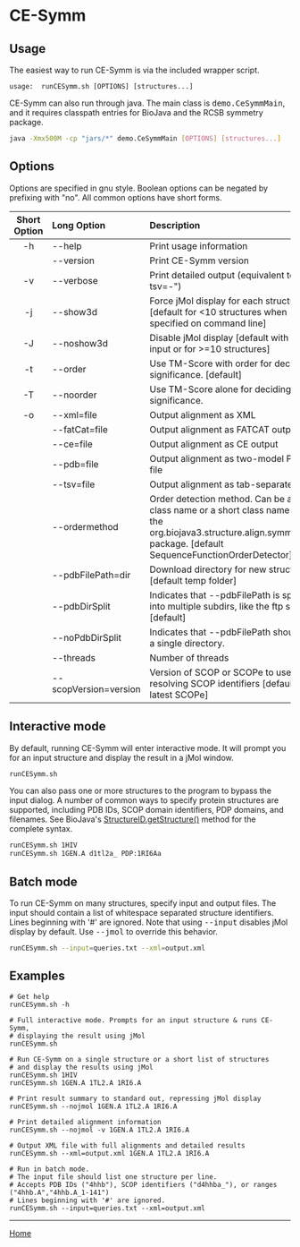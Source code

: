 CE-Symm
=======

Usage
-----

The easiest way to run CE-Symm is via the included wrapper script.

```
usage:  runCESymm.sh [OPTIONS] [structures...]
```

CE-Symm can also run through java. The main class is <tt>demo.CeSymmMain</tt>, and it requires classpath entries for BioJava and the RCSB symmetry package.

```bash
java -Xmx500M -cp "jars/*" demo.CeSymmMain [OPTIONS] [structures...]
```

Options
-------

Options are specified in gnu style. Boolean options can be negated by prefixing with "no".
All common options have short forms.

Short Option | Long Option | Description
:----------: | :---------- | :----------
-h  | --help            | Print usage information
    | --version         | Print CE-Symm version
-v  | --verbose         | Print detailed output (equivalent to "--tsv=-")
-j  | --show3d          | Force jMol display for each structure [default for <10 structures when specified on command line]
-J  | --noshow3d        | Disable jMol display [default with --input or for >=10 structures]
-t  | --order           | Use TM-Score with order for deciding significance. [default]
-T  | --noorder         | Use TM-Score alone for deciding significance.
-o  | --xml=file        | Output alignment as XML
    | --fatCat=file     | Output alignment as FATCAT output
    | --ce=file         | Output alignment as CE output
    | --pdb=file        | Output alignment as two-model PDB file
    | --tsv=file        | Output alignment as tab-separated file
    | --ordermethod     | Order detection method. Can be a full class name or a short class name from the org.biojava3.structure.align.symm.order package. [default SequenceFunctionOrderDetector]
    | --pdbFilePath=dir | Download directory for new structures [default temp folder]
    | --pdbDirSplit     | Indicates that --pdbFilePath is split into multiple subdirs, like the ftp site. [default]
    | --noPdbDirSplit   | Indicates that --pdbFilePath should be a single directory.
    | --threads         | Number of threads
    | --scopVersion=version | Version of SCOP or SCOPe to use when resolving SCOP identifiers [defaults to latest SCOPe]

Interactive mode
----------------

By default, running CE-Symm will enter interactive mode. It will prompt you
for an input structure and display the result in a jMol window.

```bash
runCESymm.sh
```

You can also pass one or more structures to the program to bypass the input
dialog. A number of common ways to specify protein structures are supported,
including PDB IDs, SCOP domain identifiers, PDP domains, and filenames. See
BioJava's [StructureID.getStructure()](
http://www.biojava.org/docs/api/org/biojava3/structure/StructureIO.html#getStructure%28java.lang.String%29)
method for the complete syntax.

```bash
runCESymm.sh 1HIV
runCESymm.sh 1GEN.A d1tl2a_ PDP:1RI6Aa
```

Batch mode
----------

To run CE-Symm on many structures, specify input and output files. The input
should contain a list of whitespace separated structure identifiers. Lines
beginning with '#' are ignored. Note that using <tt>--input</tt> disables jMol
display by default. Use <tt>--jmol</tt> to override this behavior.

```bash
runCESymm.sh --input=queries.txt --xml=output.xml
```


Examples
--------

```
# Get help
runCESymm.sh -h

# Full interactive mode. Prompts for an input structure & runs CE-Symm,
# displaying the result using jMol
runCESymm.sh

# Run CE-Symm on a single structure or a short list of structures
# and display the results using jMol
runCESymm.sh 1HIV
runCESymm.sh 1GEN.A 1TL2.A 1RI6.A

# Print result summary to standard out, repressing jMol display
runCESymm.sh --nojmol 1GEN.A 1TL2.A 1RI6.A

# Print detailed alignment information
runCESymm.sh --nojmol -v 1GEN.A 1TL2.A 1RI6.A

# Output XML file with full alignments and detailed results
runCESymm.sh --xml=output.xml 1GEN.A 1TL2.A 1RI6.A

# Run in batch mode.
# The input file should list one structure per line.
# Accepts PDB IDs ("4hhb"), SCOP identifiers ("d4hhba_"), or ranges ("4hhb.A","4hhb.A_1-141")
# Lines beginning with '#' are ignored.
runCESymm.sh --input=queries.txt --xml=output.xml

```


--------------------
[Home](../README.md)